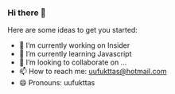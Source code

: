 ### Hi there 👋

<!-- **uufukttas/uufukttas** is a ✨ _special_ ✨ repository because its `README.md` (this file) appears on your GitHub profile. -->

Here are some ideas to get you started:

- 🔭 I’m currently working on Insider
- 🌱 I’m currently learning Javascript
- 👯 I’m looking to collaborate on ...
- 📫 How to reach me: uufukttas@hotmail.com
- 😄 Pronouns: uufukttas
